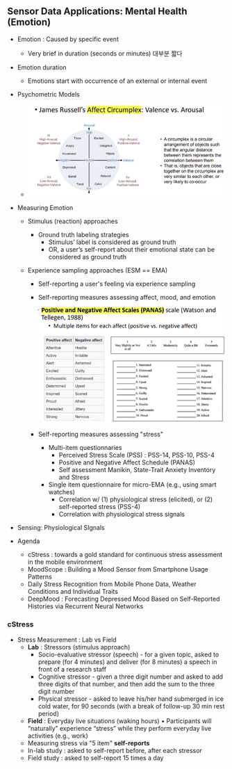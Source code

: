 ## Sensor Data Applications: Mental Health (Emotion)

* Emotion : Caused by specific event
  * Very brief in duration (seconds or minutes) 대부분 짧다
* Emotion duration
  * Emotions start with occurrence of an external or internal event

* Psychometric Models

  * <img src="md-images/image-20220331090700812.png" alt="image-20220331090700812" style="zoom:67%;" />

* Measuring Emotion

  * Stimulus (reaction) approaches

    * Ground truth labeling strategies
      *  Stimulus’ label is considered as ground truth 
      * OR, a user’s self-report about their emotional state can be considered as ground truth 

  * Experience sampling approaches (ESM == EMA)

    * Self-reporting a user's feeling via experience sampling

    * Self-reporting measures assessing affect, mood, and emotion 

      <img src="md-images/image-20220331091212037.png" alt="image-20220331091212037" style="zoom:67%;" />

    * Self-reporting measures assessing "stress"

      * Multi-item questionnaries
        * Perceived Stress Scale (PSS) : PSS-14, PSS-10, PSS-4
        * Positive and Negative Affect Schedule (PANAS)
        * Self assessment Manikin, State-Trait Anxiety Inventory and Stress
      * Single item questionnaire for micro-EMA (e.g., using smart watches) 
        * Correlation w/ (1) physiological stress (elicited), or (2) self-reported stress (PSS-4)
        * Correlation with physiological stress signals

* Sensing: Physiological SIgnals



* Agenda
  * cStress : towards a gold standard for continuous stress assessment in the mobile environment
  * MoodScope :  Building a Mood Sensor from Smartphone Usage Patterns
  * Daily Stress Recognition from Mobile Phone Data, Weather Conditions and Individual Traits
  * DeepMood : Forecasting Depressed Mood Based on Self-Reported Histories via Recurrent Neural Networks

### cStress

* Stress Measurement : Lab vs Field
  * **Lab** : Stressors (stimulus approach)
    * Socio-evaluative stressor (speech) - for a given topic, asked to prepare (for 4 minutes) and deliver (for 8 minutes) a speech in front of a research staff 
    * Cognitive stressor - given a three digit number and asked to add three digits of that number, and then add the sum to the three digit number 
    * Physical stressor - asked to leave his/her hand submerged in ice cold water, for 90 seconds (with a break of follow-up 30 min rest period)
  * **Field** : Everyday live situations (waking hours) • Participants will “naturally” experience “stress” while they perform everyday live activities (e.g., work)
  * Measuring stress via "5 item" **self-reports**
  * In-lab study : asked to self-report before, after each stressor
  * Field study : asked to self-report 15 times a day











